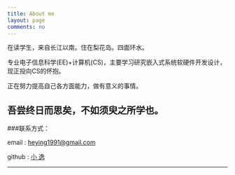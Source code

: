 ```yaml
---
title: About me
layout: page
comments: no
---
```


在读学生，来自长江以南。住在梨花岛。四面环水。

专业电子信息科学(EE)+计算机(CS)，主要学习研究嵌入式系统软硬件开发设计，现正投向CS的怀抱。

正在努力提高自己各方面能力，做有意义的事情。

吾尝终日而思矣，不如须臾之所学也。
----

###联系方式：        

email  : heying1991@gmail.com

github : [小 逸](https://github.com/huangtuzhi)

----

